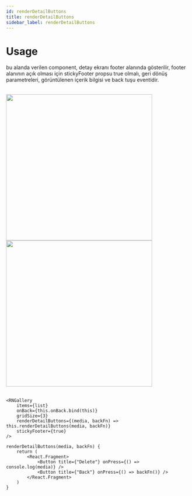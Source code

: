 ```yaml
---
id: renderDetailButtons
title: renderDetailButtons
sidebar_label: renderDetailButtons
---
```


# Usage
bu alanda verilen component, detay ekranı footer alanında gösterilir, footer alanının açık olması için stickyFooter propsu true olmalı, 
geri dönüş parametreleri, görüntülenen içerik bilgisi ve back tuşu eventidir.

<br/>

<div class="img-container">
	<img src="../img/ios_renderDetailButtons.png" height="400"> <img src="../img/android_renderDetailButtons.png" height="400">
</div>

<br/>

```
<RNGallery
	items={list}
	onBack={this.onBack.bind(this)}
	gridSize={3}
	renderDetailButtons={(media, backFn) => this.renderDetailButtons(media, backFn)}
	stickyFooter={true}
/>

renderDetailButtons(media, backFn) {
	return (
		<React.Fragment>
			<Button title={"Delete"} onPress={() => console.log(media)} />
			<Button title={"Back"} onPress={() => backFn()} />
		</React.Fragment>
	)
}
```
